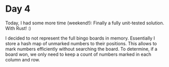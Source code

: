 # Day 4

Today,
I had some more time (weekend!):
Finally a fully unit-tested solution.
With Rust! :)

I decided to not represent the full bingo boards in memory.
Essentially I store a hash map of unmarked numbers to their positions.
This allows to mark numbers efficiently
without searching the board.
To determine,
if a board won,
we only need to keep a count of numbers marked in each column and row.
